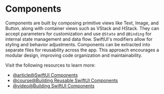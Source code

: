 # Components

Components are built by composing primitive views like Text, Image, and Button, along with container views such as VStack and HStack. They can accept parameters for customization and use `@State` and `@Binding` for internal state management and data flow. SwiftUI's modifiers allow for styling and behavior adjustments. Components can be extracted into separate files for reusability across the app. This approach encourages a modular design, improving code organization and maintainability.

Visit the following resources to learn more:

- [@article@SwiftUI Components](https://designcode.io/swiftui-handbook-components)
- [@course@Building Reusable SwiftUI Components](https://peterfriese.github.io/Building-SwiftUI-Components-Tutorial/tutorials/tutorial-table-of-contents/)
- [@video@Building SwiftUI Components](https://www.youtube.com/playlist?list=PLsnLd2esiGRTfzn8pq4ZMYyDsL8GEMZO8)